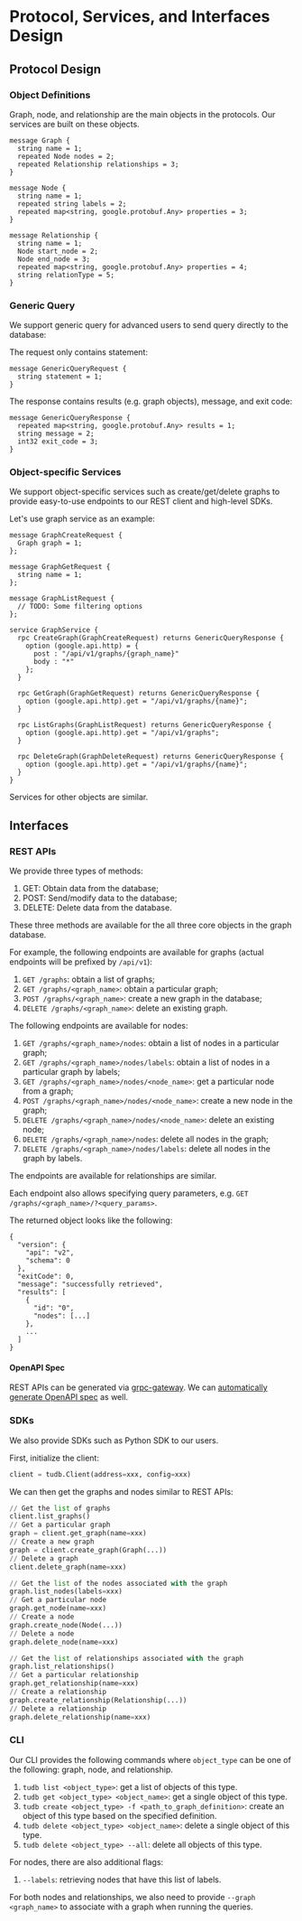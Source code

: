 # Protocol, Services, and Interfaces Design

## Protocol Design

### Object Definitions

Graph, node, and relationship are the main objects in the protocols. Our services are built on these objects.

```
message Graph {
  string name = 1;
  repeated Node nodes = 2;
  repeated Relationship relationships = 3;
}

message Node {
  string name = 1;
  repeated string labels = 2;
  repeated map<string, google.protobuf.Any> properties = 3;
}

message Relationship {
  string name = 1;
  Node start_node = 2;
  Node end_node = 3;
  repeated map<string, google.protobuf.Any> properties = 4;
  string relationType = 5;
}
```

### Generic Query

We support generic query for advanced users to send query directly to the database:

The request only contains statement:

```
message GenericQueryRequest {
  string statement = 1;
}
```


The response contains results (e.g. graph objects), message, and exit code:
```
message GenericQueryResponse {
  repeated map<string, google.protobuf.Any> results = 1;
  string message = 2;
  int32 exit_code = 3;
}
```

### Object-specific Services

We support object-specific services such as create/get/delete graphs to provide easy-to-use endpoints to our REST client
and high-level SDKs.

Let's use graph service as an example:

```
message GraphCreateRequest {
  Graph graph = 1;
};

message GraphGetRequest {
  string name = 1;
};

message GraphListRequest {
  // TODO: Some filtering options
};

service GraphService {
  rpc CreateGraph(GraphCreateRequest) returns GenericQueryResponse {
    option (google.api.http) = {
      post : "/api/v1/graphs/{graph_name}"
      body : "*"
    };
  }
  
  rpc GetGraph(GraphGetRequest) returns GenericQueryResponse {
    option (google.api.http).get = "/api/v1/graphs/{name}";
  }
  
  rpc ListGraphs(GraphListRequest) returns GenericQueryResponse {
    option (google.api.http).get = "/api/v1/graphs";
  }
  
  rpc DeleteGraph(GraphDeleteRequest) returns GenericQueryResponse {
    option (google.api.http).get = "/api/v1/graphs/{name}";
  }
}
```

Services for other objects are similar.

## Interfaces

### REST APIs

We provide three types of methods:

1. GET: Obtain data from the database;
2. POST: Send/modify data to the database; 
3. DELETE: Delete data from the database.

These three methods are available for the all three core objects in the graph database.

For example, the following endpoints are available for graphs (actual endpoints will be prefixed by `/api/v1`):

1. `GET /graphs`: obtain a list of graphs;
2. `GET /graphs/<graph_name>`: obtain a particular graph;
3. `POST /graphs/<graph_name>`: create a new graph in the database;
4. `DELETE /graphs/<graph_name>`: delete an existing graph.

The following endpoints are available for nodes:
1. `GET /graphs/<graph_name>/nodes`: obtain a list of nodes in a particular graph;
2. `GET /graphs/<graph_name>/nodes/labels`: obtain a list of nodes in a particular graph by labels;
3. `GET /graphs/<graph_name>/nodes/<node_name>`: get a particular node from a graph;
4. `POST /graphs/<graph_name>/nodes/<node_name>`: create a new node in the graph;
5. `DELETE /graphs/<graph_name>/nodes/<node_name>`: delete an existing node;
6. `DELETE /graphs/<graph_name>/nodes`: delete all nodes in the graph;
7. `DELETE /graphs/<graph_name>/nodes/labels`: delete all nodes in the graph by labels.

The endpoints are available for relationships are similar.

Each endpoint also allows specifying query parameters, e.g. `GET /graphs/<graph_name>/?<query_params>`.

The returned object looks like the following:

```
{
  "version": {
    "api": "v2",
    "schema": 0
  },
  "exitCode": 0,
  "message": "successfully retrieved",
  "results": [
    {
      "id": "0",
      "nodes": [...]
    },
    ...
  ]
}
```

#### OpenAPI Spec

REST APIs can be generated via [grpc-gateway](https://github.com/grpc-ecosystem/grpc-gateway). We can [automatically generate OpenAPI spec](https://bbengfort.github.io/2021/01/grpc-openapi-docs/) as well.

### SDKs

We also provide SDKs such as Python SDK to our users.

First, initialize the client:

```python
client = tudb.Client(address=xxx, config=xxx)
```

We can then get the graphs and nodes similar to REST APIs:

```python
// Get the list of graphs
client.list_graphs()
// Get a particular graph
graph = client.get_graph(name=xxx)
// Create a new graph
graph = client.create_graph(Graph(...))
// Delete a graph
client.delete_graph(name=xxx)

// Get the list of the nodes associated with the graph
graph.list_nodes(labels=xxx)
// Get a particular node
graph.get_node(name=xxx)
// Create a node
graph.create_node(Node(...))
// Delete a node
graph.delete_node(name=xxx)

// Get the list of relationships associated with the graph
graph.list_relationships()
// Get a particular relationship
graph.get_relationship(name=xxx)
// Create a relationship
graph.create_relationship(Relationship(...))
// Delete a relationship
graph.delete_relationship(name=xxx)
```

### CLI

Our CLI provides the following commands where `object_type` can be one of the following: graph, node, and relationship.

1. `tudb list <object_type>`: get a list of objects of this type.
2. `tudb get <object_type> <object_name>`: get a single object of this type.
3. `tudb create <object_type> -f <path_to_graph_definition>`: create an object of this type based on the specified definition.
4. `tudb delete <object_type> <object_name>`: delete a single object of this type.
5. `tudb delete <object_type> --all`: delete all objects of this type.

For nodes, there are also additional flags:
1. `--labels`: retrieving nodes that have this list of labels.

For both nodes and relationships, we also need to provide `--graph <graph_name>` to associate with a graph when running the queries.

